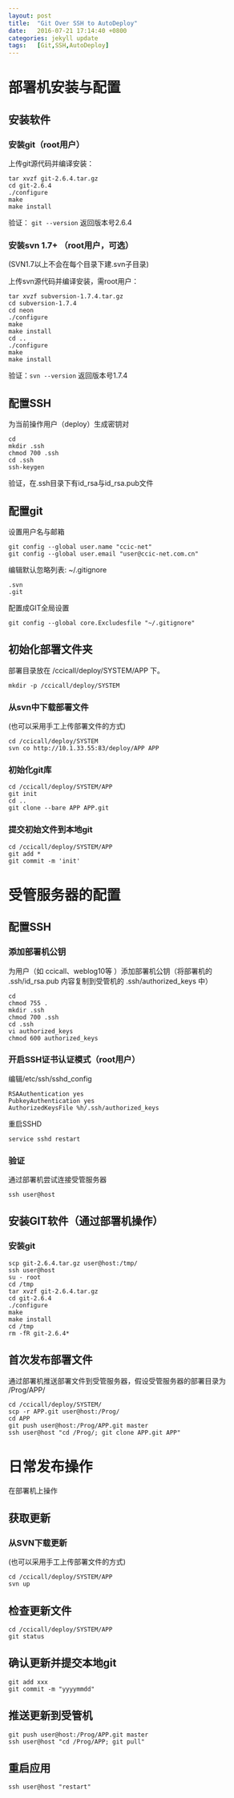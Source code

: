 ```yaml
---
layout: post
title:  "Git Over SSH to AutoDeploy"
date:   2016-07-21 17:14:40 +0800
categories: jekyll update
tags:	[Git,SSH,AutoDeploy]
---
```


# 部署机安装与配置
## 安装软件
### 安装git（root用户）
上传git源代码并编译安装：

```
tar xvzf git-2.6.4.tar.gz
cd git-2.6.4
./configure
make
make install
```

验证： ```git --version``` 返回版本号2.6.4
 

### 安装svn 1.7+ （root用户，可选）
(SVN1.7以上不会在每个目录下建.svn子目录)

上传svn源代码并编译安装，需root用户：

```
tar xvzf subversion-1.7.4.tar.gz
cd subversion-1.7.4
cd neon
./configure
make
make install
cd ..
./configure
make
make install
```

验证：```svn --version``` 返回版本号1.7.4

## 配置SSH
为当前操作用户（deploy）生成密钥对

```
cd
mkdir .ssh
chmod 700 .ssh
cd .ssh
ssh-keygen
```

验证，在.ssh目录下有id_rsa与id_rsa.pub文件

## 配置git
设置用户名与邮箱

```
git config --global user.name "ccic-net"
git config --global user.email "user@ccic-net.com.cn"
```

编辑默认忽略列表: ~/.gitignore

```
.svn
.git
```

配置成GIT全局设置

```
git config --global core.Excludesfile "~/.gitignore"
```

## 初始化部署文件夹
部署目录放在 /ccicall/deploy/SYSTEM/APP 下。

```
mkdir -p /ccicall/deploy/SYSTEM
```

### 从svn中下载部署文件
(也可以采用手工上传部署文件的方式)

```
cd /ccicall/deploy/SYSTEM
svn co http://10.1.33.55:83/deploy/APP APP
```

### 初始化git库

```
cd /ccicall/deploy/SYSTEM/APP
git init
cd ..
git clone --bare APP APP.git
```

### 提交初始文件到本地git

```
cd /ccicall/deploy/SYSTEM/APP
git add *
git commit -m 'init'
```

# 受管服务器的配置
## 配置SSH
### 添加部署机公钥
为用户（如 ccicall、weblog10等 ）添加部署机公钥（将部署机的 .ssh/id_rsa.pub 内容复制到受管机的 .ssh/authorized_keys 中）

```
cd
chmod 755 .
mkdir .ssh
chmod 700 .ssh
cd .ssh
vi authorized_keys
chmod 600 authorized_keys
```

### 开启SSH证书认证模式（root用户）
编辑/etc/ssh/sshd_config

```
RSAAuthentication yes 
PubkeyAuthentication yes 
AuthorizedKeysFile %h/.ssh/authorized_keys
```

重启SSHD

```
service sshd restart
```

### 验证
通过部署机尝试连接受管服务器

```
ssh user@host
```

## 安装GIT软件（通过部署机操作）
### 安装git

```
scp git-2.6.4.tar.gz user@host:/tmp/
ssh user@host
su - root
cd /tmp
tar xvzf git-2.6.4.tar.gz
cd git-2.6.4
./configure
make
make install
cd /tmp
rm -fR git-2.6.4*
```

## 首次发布部署文件
通过部署机推送部署文件到受管服务器，假设受管服务器的部署目录为 /Prog/APP/

```
cd /ccicall/deploy/SYSTEM/
scp -r APP.git user@host:/Prog/
cd APP
git push user@host:/Prog/APP.git master
ssh user@host "cd /Prog/; git clone APP.git APP"
```

# 日常发布操作
在部署机上操作

## 获取更新
### 从SVN下载更新
(也可以采用手工上传部署文件的方式)

```
cd /ccicall/deploy/SYSTEM/APP
svn up
```

## 检查更新文件
```
cd /ccicall/deploy/SYSTEM/APP
git status
```

## 确认更新并提交本地git
```
git add xxx
git commit -m "yyyymmdd"
```


## 推送更新到受管机
```
git push user@host:/Prog/APP.git master
ssh user@host "cd /Prog/APP; git pull"
```

## 重启应用
```
ssh user@host "restart"
```


